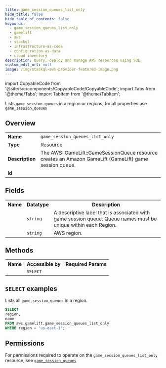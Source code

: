 ```yaml
---
title: game_session_queues_list_only
hide_title: false
hide_table_of_contents: false
keywords:
  - game_session_queues_list_only
  - gamelift
  - aws
  - stackql
  - infrastructure-as-code
  - configuration-as-data
  - cloud inventory
description: Query, deploy and manage AWS resources using SQL
custom_edit_url: null
image: /img/stackql-aws-provider-featured-image.png
---
```


import CopyableCode from '@site/src/components/CopyableCode/CopyableCode';
import Tabs from '@theme/Tabs';
import TabItem from '@theme/TabItem';

Lists <code>game_session_queues</code> in a region or regions, for all properties use <a href="/services/serviceName/game_session_queues/"><code>game_session_queues</code></a>

## Overview
<table>
<tbody>
<tr><td><b>Name</b></td><td><code>game_session_queues_list_only</code></td></tr>
<tr><td><b>Type</b></td><td>Resource</td></tr>
<tr><td><b>Description</b></td><td>The AWS::GameLift::GameSessionQueue resource creates an Amazon GameLift (GameLift) game session queue.</td></tr>
<tr><td><b>Id</b></td><td><CopyableCode code="aws.gamelift.game_session_queues_list_only" /></td></tr>
</tbody>
</table>

## Fields
<table>
<tbody>
<tr><th>Name</th><th>Datatype</th><th>Description</th></tr><tr><td><CopyableCode code="name" /></td><td><code>string</code></td><td>A descriptive label that is associated with game session queue. Queue names must be unique within each Region.</td></tr>
<tr><td><CopyableCode code="region" /></td><td><code>string</code></td><td>AWS region.</td></tr>
</tbody>
</table>

## Methods

<table>
<tbody>
  <tr>
    <th>Name</th>
    <th>Accessible by</th>
    <th>Required Params</th>
  </tr>
  <tr>
    <td><CopyableCode code="list_resources" /></td>
    <td><code>SELECT</code></td>
    <td><CopyableCode code="region" /></td>
  </tr>
</tbody>
</table>

## `SELECT` examples
Lists all <code>game_session_queues</code> in a region.
```sql
SELECT
region,
name
FROM aws.gamelift.game_session_queues_list_only
WHERE region = 'us-east-1';
```


## Permissions

For permissions required to operate on the <code>game_session_queues_list_only</code> resource, see <a href="/services/gamelift/game_session_queues/#permissions"><code>game_session_queues</code></a>

